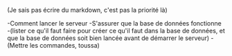 (Je sais pas écrire du markdown, c'est pas la priorité là)

-Comment lancer le serveur
  -S'assurer que la base de données fonctionne
    -(lister ce qu'il faut faire pour créer ce qu'il faut dans la base de données, et que la base de données soit bien lancée avant de démarrer le serveur)
  -(Mettre les commandes, toussa)
